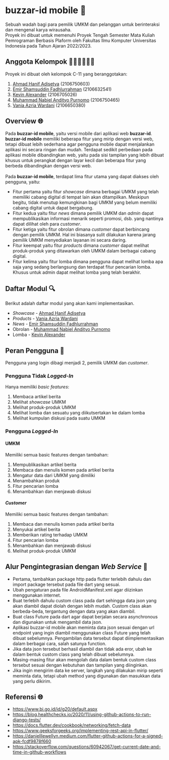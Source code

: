 # buzzar-id mobile 🐝
Sebuah wadah bagi para pemilik UMKM dan pelanggan untuk berinteraksi dan mengenal karya wirausaha.<br> 
Proyek ini dibuat untuk memenuhi Proyek Tengah Semester Mata Kuliah Pemrograman Berbasis Plaform oleh Fakultas Ilmu Komputer Universitas Indonesia pada Tahun Ajaran 2022/2023.

## Anggota Kelompok 🙋🏻‍♂️🙋🏻‍♀️
Proyek ini dibuat oleh kelompok C-11 yang beranggotakan:
1. [Ahmad Hanif Adisetya](https://github.com/ahmadhanif3) (2106750603)
2. [Emir Shamsuddin Fadhlurrahman](https://github.com/Emyr298) (2106632541)
3. [Kevin Alexander](https://github.com/kevin-alex-12) (2106705026)
4. [Muhammad Nabiel Andityo Purnomo](https://github.com/mnabielap) (2106750465)
5. [Vania Azria Wardani](https://github.com/vaniaazr) (2106650380)

## Overview 🌐
Pada **buzzar-id mobile**, yaitu versi mobile dari aplikasi web **buzzar-id**. **buzzar-id mobile** memiliki beberapa fitur yang mirip dengan versi web, tetapi dibuat lebih sederhana agar pengguna mobile dapat menjalankan aplikasi ini secara ringan dan mudah. Terdapat sedikit perbedaan pada aplikasi mobile dibandingkan web, yaitu pada sisi tampilan yang lebih dibuat khusus untuk perangkat dengan layar kecil dan beberapa fitur yang berbeda dibandingkan dengan versi web.
<br><br>
Pada **buzzar-id mobile**, terdapat lima fitur utama yang dapat diakses oleh pengguna, yaitu:
- Fitur pertama yaitu fitur _showcase_ dimana berbagai UMKM yang telah memiliki cabang digital di tempat lain akan ditampilkan. Meskipun begitu, tidak menutup kemungkinan bagi UMKM yang belum memiliki cabang digital untuk dapat bergabung.
- Fitur kedua yaitu fitur _news_ dimana pemilik UMKM dan _admin_ dapat mempublikasikan informasi menarik seperti promosi, dsb. yang nantinya dapat dilihat oleh para _customer_.
- Fitur ketiga yaitu fitur obrolan dimana _customer_ dapat berbincang dengan pemilik UMKM. Hal ini biasanya sulit dilakukan karena jarang pemilik UMKM menyediakan layanan ini secara daring.
- Fitur keempat yaitu fitur _products_ dimana _customer_ dapat melihat produk-produk yang ditawarkan oleh UMKM dalam berbagai cabang digital.
- Fitur kelima yaitu fitur lomba dimana pengguna dapat melihat lomba apa saja yang sedang berlangsung dan terdapat fitur pencarian lomba. Khusus untuk admin dapat melihat lomba yang telah berakhir.

## Daftar Modul 🔍
Berikut adalah daftar modul yang akan kami implementasikan.
- _Showcase_ - [Ahmad Hanif Adisetya](https://github.com/ahmadhanif3)
- _Products_ - [Vania Azria Wardani](https://github.com/vaniaazr)
- _News_ - [Emir Shamsuddin Fadhlurrahman](https://github.com/Emyr298)
- Obrolan - [Muhammad Nabiel Andityo Purnomo](https://github.com/mnabielap)
- Lomba - [Kevin Alexander](https://github.com/kevin-alex-12)

## Peran Pengguna 👥
Pengguna yang login dibagi menjadi 2, pemilik UMKM dan _customer_.

### **Pengguna Tidak _Logged-In_**<br>    
Hanya memiliki _basic features_:
1) Membaca artikel berita
2) Melihat _showcase_ UMKM
3) Melihat produk-produk UMKM
4) Melihat lomba dan sesuatu yang diikutsertakan ke dalam lomba
5) Melihat kumpulan diskusi pada suatu UMKM

### **Pengguna _Logged-In_**<br>
#### **UMKM**<br>
Memiliki semua basic features dengan tambahan:
1) Mempublikasikan artikel berita
2) Membaca dan menulis komen pada artikel berita
3) Mengatur data dari UMKM yang dimiliki
4) Menambahkan produk
5) Fitur pencarian lomba
6) Menambahkan dan menjawab diskusi

#### **_Customer_**<br>
Memiliki semua basic features dengan tambahan:
1) Membaca dan menulis komen pada artikel berita
2) Menyukai artikel berita
3) Memberikan rating terhadap UMKM
4) Fitur pencarian lomba
5) Menambahkan dan menjawab diskusi
6) Melihat produk-produk UMKM

## Alur Pengintegrasian dengan _Web Service_ 📡
- Pertama, tambahkan package http pada flutter terlebih dahulu dan import package tersebut pada file dart yang sesuai.
- Ubah pengaturan pada file AndroidManifest.xml agar diizinkan menggunakan internet.
- Buat terlebih dahulu custom class pada dart sehingga data json yang akan diambil dapat diolah dengan lebih mudah. Custom class akan berbeda-beda, tergantung dengan data yang akan diambil.
- Buat class Future pada dart agar dapat berjalan secara asynchronous dan digunakan untuk mengambil data json.
- Aplikasi buzzar-id mobile akan meminta data json sesuai dengan url endpoint yang ingin diambil menggunakan class Future yang telah dibuat sebelumnya. Pengambilan data tersebut dapat diimplementasikan dalam berbagai cara, salah satunya function.
- Jika data json tersebut berhasil diambil dan tidak ada eror, ubah ke dalam bentuk custom class yang telah dibuat sebelumnya.
- Masing-masing fitur akan mengolah data dalam bentuk custom class tersebut sesuai dengan kebutuhan dan tampilan yang diinginkan.
- Jika ingin mengirim data ke server, langkah yang dilakukan mirip seperti meminta data, tetapi ubah method yang digunakan dan masukkan data yang perlu dikirim.

## Referensi 🌐
- https://www.bi.go.id/id/g20/default.aspx
- https://blog.healthchecks.io/2020/11/using-github-actions-to-run-django-tests/
- https://docs.flutter.dev/cookbook/networking/fetch-data
- https://www.geeksforgeeks.org/implementing-rest-api-in-flutter/
- https://danielllewellyn.medium.com/flutter-github-actions-for-a-signed-apk-fcdf9878f660
- https://stackoverflow.com/questions/60942067/get-current-date-and-time-in-github-workflows